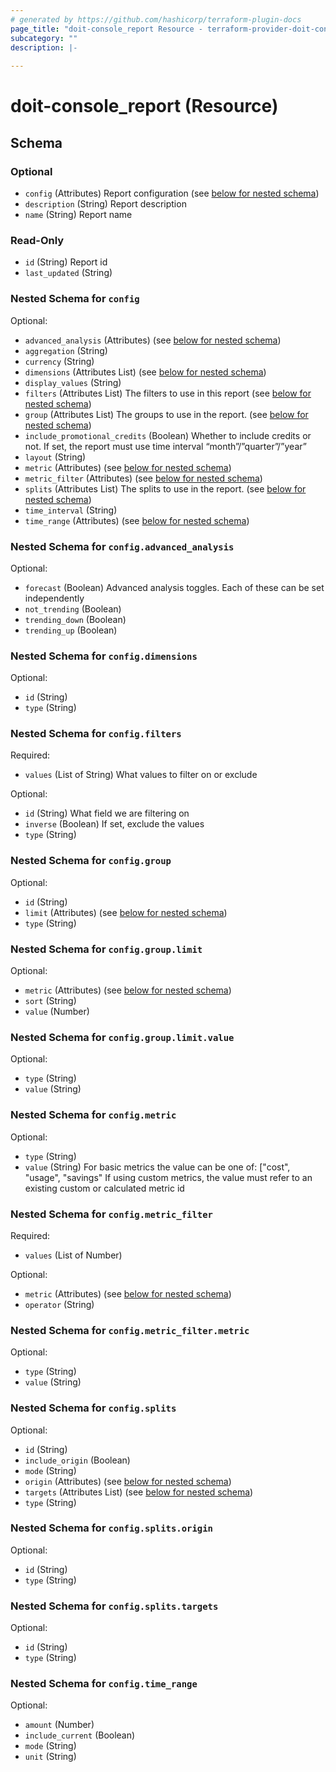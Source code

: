 ```yaml
---
# generated by https://github.com/hashicorp/terraform-plugin-docs
page_title: "doit-console_report Resource - terraform-provider-doit-console-provider-name"
subcategory: ""
description: |-
  
---
```


# doit-console_report (Resource)





<!-- schema generated by tfplugindocs -->
## Schema

### Optional

- `config` (Attributes) Report configuration (see [below for nested schema](#nestedatt--config))
- `description` (String) Report description
- `name` (String) Report name

### Read-Only

- `id` (String) Report id
- `last_updated` (String)

<a id="nestedatt--config"></a>
### Nested Schema for `config`

Optional:

- `advanced_analysis` (Attributes) (see [below for nested schema](#nestedatt--config--advanced_analysis))
- `aggregation` (String)
- `currency` (String)
- `dimensions` (Attributes List) (see [below for nested schema](#nestedatt--config--dimensions))
- `display_values` (String)
- `filters` (Attributes List) The filters to use in this report (see [below for nested schema](#nestedatt--config--filters))
- `group` (Attributes List) The groups to use in the report. (see [below for nested schema](#nestedatt--config--group))
- `include_promotional_credits` (Boolean) Whether to include credits or not. If set, the report must use time interval “month”/”quarter”/”year”
- `layout` (String)
- `metric` (Attributes) (see [below for nested schema](#nestedatt--config--metric))
- `metric_filter` (Attributes) (see [below for nested schema](#nestedatt--config--metric_filter))
- `splits` (Attributes List) The splits to use in the report. (see [below for nested schema](#nestedatt--config--splits))
- `time_interval` (String)
- `time_range` (Attributes) (see [below for nested schema](#nestedatt--config--time_range))

<a id="nestedatt--config--advanced_analysis"></a>
### Nested Schema for `config.advanced_analysis`

Optional:

- `forecast` (Boolean) Advanced analysis toggles. Each of these can be set independently
- `not_trending` (Boolean)
- `trending_down` (Boolean)
- `trending_up` (Boolean)


<a id="nestedatt--config--dimensions"></a>
### Nested Schema for `config.dimensions`

Optional:

- `id` (String)
- `type` (String)


<a id="nestedatt--config--filters"></a>
### Nested Schema for `config.filters`

Required:

- `values` (List of String) What values to filter on or exclude

Optional:

- `id` (String) What field we are filtering on
- `inverse` (Boolean) If set, exclude the values
- `type` (String)


<a id="nestedatt--config--group"></a>
### Nested Schema for `config.group`

Optional:

- `id` (String)
- `limit` (Attributes) (see [below for nested schema](#nestedatt--config--group--limit))
- `type` (String)

<a id="nestedatt--config--group--limit"></a>
### Nested Schema for `config.group.limit`

Optional:

- `metric` (Attributes) (see [below for nested schema](#nestedatt--config--group--limit--metric))
- `sort` (String)
- `value` (Number)

<a id="nestedatt--config--group--limit--metric"></a>
### Nested Schema for `config.group.limit.value`

Optional:

- `type` (String)
- `value` (String)




<a id="nestedatt--config--metric"></a>
### Nested Schema for `config.metric`

Optional:

- `type` (String)
- `value` (String) For basic metrics the value can be one of: ["cost", "usage", "savings" 
If using custom metrics, the value must refer to an existing custom or calculated metric id


<a id="nestedatt--config--metric_filter"></a>
### Nested Schema for `config.metric_filter`

Required:

- `values` (List of Number)

Optional:

- `metric` (Attributes) (see [below for nested schema](#nestedatt--config--metric_filter--metric))
- `operator` (String)

<a id="nestedatt--config--metric_filter--metric"></a>
### Nested Schema for `config.metric_filter.metric`

Optional:

- `type` (String)
- `value` (String)



<a id="nestedatt--config--splits"></a>
### Nested Schema for `config.splits`

Optional:

- `id` (String)
- `include_origin` (Boolean)
- `mode` (String)
- `origin` (Attributes) (see [below for nested schema](#nestedatt--config--splits--origin))
- `targets` (Attributes List) (see [below for nested schema](#nestedatt--config--splits--targets))
- `type` (String)

<a id="nestedatt--config--splits--origin"></a>
### Nested Schema for `config.splits.origin`

Optional:

- `id` (String)
- `type` (String)


<a id="nestedatt--config--splits--targets"></a>
### Nested Schema for `config.splits.targets`

Optional:

- `id` (String)
- `type` (String)



<a id="nestedatt--config--time_range"></a>
### Nested Schema for `config.time_range`

Optional:

- `amount` (Number)
- `include_current` (Boolean)
- `mode` (String)
- `unit` (String)
